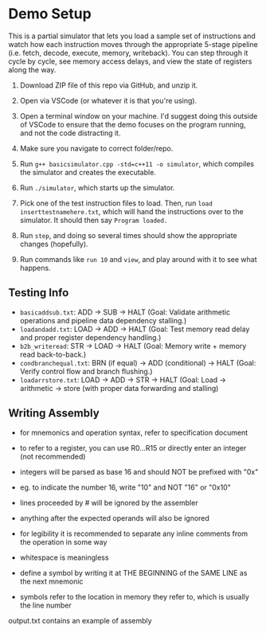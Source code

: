 # Demo Setup #

This is a partial simulator that lets you load a sample set of instructions and watch how each instruction moves through the appropriate 5-stage pipeline (i.e. fetch, decode, execute, memory, writeback). You can step through it cycle by cycle, see memory access delays, and view the state of registers along the way.

1. Download ZIP file of this repo via GitHub, and unzip it.

2. Open via VSCode (or whatever it is that you're using).

3. Open a terminal window on your machine. I'd suggest doing this outside of VSCode to ensure that the demo focuses on the program running, and not the code distracting it.

5. Make sure you navigate to correct folder/repo.

6. Run ```g++ basicsimulator.cpp -std=c++11 -o simulator```, which compiles the simulator and creates the executable.

7. Run ```./simulator```, which starts up the simulator.

8. Pick one of the test instruction files to load. Then, run ```load inserttestnamehere.txt```, which will hand the instructions over to the simulator. It should then say ```Program loaded.```

9. Run ```step```, and doing so several times should show the appropriate changes (hopefully).

10. Run commands like ```run 10``` and ```view```, and play around with it to see what happens.

## Testing Info ##

* ```basicaddsub.txt```: ADD → SUB → HALT (Goal: Validate arithmetic operations and pipeline data dependency stalling.)
* ```loadandadd.txt```: LOAD → ADD → HALT (Goal: Test memory read delay and proper register dependency handling.)
* ```b2b_writeread```: STR → LOAD → HALT (Goal: Memory write + memory read back-to-back.)
* ```condbranchequal.txt```: BRN (if equal) → ADD (conditional) → HALT (Goal: Verify control flow and branch flushing.)
* ```loadarrstore.txt```: LOAD → ADD → STR → HALT (Goal: Load → arithmetic → store (with proper data forwarding and stalling)

## Writing Assembly ##

* for mnemonics and operation syntax, refer to specification document

* to refer to a register, you can use R0...R15 or directly enter an integer (not recommended)
* integers will be parsed as base 16 and should NOT be prefixed with "0x"
* eg. to indicate the number 16, write "10" and NOT "16" or "0x10"

* lines proceeded by # will be ignored by the assembler
* anything after the expected operands will also be ignored
* for legibility it is recommended to separate any inline comments from the operation in some way
* whitespace is meaningless

* define a symbol by writing it at THE BEGINNING of the SAME LINE as the next mnemonic
* symbols refer to the location in memory they refer to, which is usually the line number

output.txt contains an example of assembly